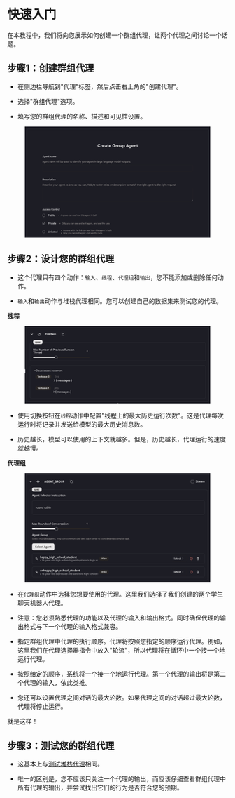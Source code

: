 # 快速入门

在本教程中，我们将向您展示如何创建一个群组代理，让两个代理之间讨论一个话题。

## 步骤1：创建群组代理

* 在侧边栏导航到"代理"标签，然后点击右上角的"创建代理"。

* 选择"群组代理"选项。

* 填写您的群组代理的名称、描述和可见性设置。

<figure><img src="../../../images/group-1.png"></figure>


## 步骤2：设计您的群组代理

* 这个代理只有四个动作：`输入`、`线程`、`代理组`和`输出`，您不能添加或删除任何动作。

* `输入`和`输出`动作与堆栈代理相同。您可以创建自己的数据集来测试您的代理。

**线程**

<figure><img src="../../../images/group-2.png"></figure>

* 使用切换按钮在`线程`动作中配置"线程上的最大历史运行次数"。这是代理每次运行时将记录并发送给模型的最大历史消息数。

* 历史越长，模型可以使用的上下文就越多。但是，历史越长，代理运行的速度就越慢。
  
**代理组**

<figure><img src="../../../images/group-3.png"></figure>

* 在`代理组`动作中选择您想要使用的代理。这里我们选择了我们创建的两个学生聊天机器人代理。

* 注意：您必须熟悉代理的功能以及代理的输入和输出格式。同时确保代理的输出格式与下一个代理的输入格式兼容。
  
* 指定群组代理中代理的执行顺序。代理将按照您指定的顺序运行代理。例如，这里我们在代理选择器指令中放入"轮流"，所以代理将在循环中一个接一个地运行代理。
  
* 按照给定的顺序，系统将一个接一个地运行代理。第一个代理的输出将是第二个代理的输入，依此类推。
  
* 您还可以设置代理之间对话的最大轮数。如果代理之间的对话超过最大轮数，代理将停止运行。

就是这样！

## 步骤3：测试您的群组代理

* 这基本上与[测试堆栈代理](../../test-your-agent/overview.md)相同。
  
* 唯一的区别是，您不应该只关注一个代理的输出，而应该仔细查看群组代理中所有代理的输出，并尝试找出它们的行为是否符合您的预期。



